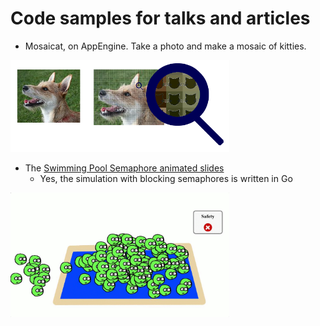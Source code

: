 # Code samples for talks and articles

- Mosaicat, on AppEngine. Take a photo and make a mosaic of kitties.

<img src="https://raw.githubusercontent.com/Deleplace/samples/master/resources/mosaicat.png" width="350" alt="A dog made of thousands ok kitties">

- The [Swimming Pool Semaphore animated slides](http://35.224.214.137:5050)
  - Yes, the simulation with blocking semaphores is written in Go

<img src="https://raw.githubusercontent.com/Deleplace/samples/master/resources/semaphores.png" width="350" alt="Congestion at the swimming pool, without a semaphore">
